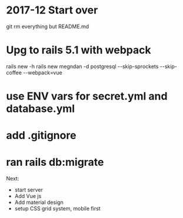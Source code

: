 # 2017-12 Start over 

git rm everything but README.md


# Upg to rails 5.1 with webpack
rails new -h
rails new megndan -d postgresql --skip-sprockets  --skip-coffee --webpack=vue

# use ENV vars for secret.yml and database.yml

# add .gitignore

# ran rails db:migrate

Next:
* start server
* Add Vue js
* Add material design
* setup CSS grid system, mobile first
